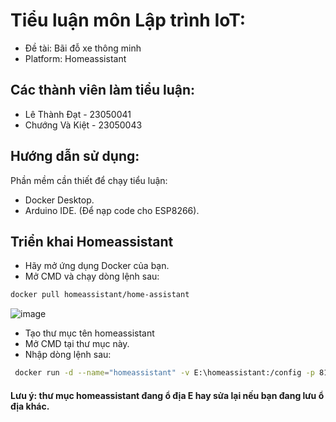 # Tiểu luận môn Lập trình IoT: 
- Đề tài: Bãi đỗ xe thông minh
- Platform: Homeassistant
## Các thành viên làm tiểu luận:
- Lê Thành Đạt - 23050041
- Chướng Và Kiệt - 23050043
## Hướng dẫn sử dụng:
Phần mềm cần thiết để chạy tiểu luận:
- Docker Desktop.
- Arduino IDE. (Để nạp code cho ESP8266).
## Triển khai Homeassistant
- Hãy mở ứng dụng Docker của bạn.
- Mở CMD và chạy dòng lệnh sau:
```sh
docker pull homeassistant/home-assistant
 ```
![image](https://github.com/user-attachments/assets/d1268bf6-c06e-4787-ad65-37901af2e163)

- Tạo thư mục tên homeassistant
- Mở CMD tại thư mục này.
- Nhập dòng lệnh sau: 
```sh
 docker run -d --name="homeassistant" -v E:\homeassistant:/config -p 8123:8123 homeassistant/home-assistant:latest
```
#### Lưu ý: thư mục homeassistant đang ổ địa E hay sửa lại nếu bạn đang lưu ổ địa khác.
